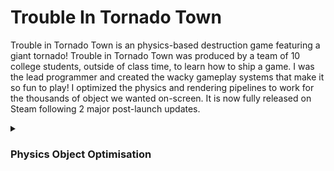 # Trouble In Tornado Town
Trouble in Tornado Town is an physics-based destruction game featuring a giant tornado! Trouble in Tornado Town was produced by a team of 10 college students, outside of class time, to learn how to ship a game. I was the lead programmer and created the wacky gameplay systems that make it so fun to play! I optimized the physics and rendering pipelines to work for the thousands of object we wanted on-screen. It is now fully released on Steam following 2 major post-launch updates.

<details>
  <summary> <h3>Physics Object Optimisation</h3></summary>

  This is the description

  ```C#
  This is some code
  ```
  
</details>

